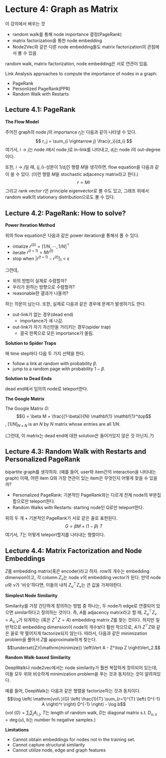 # Lecture 4: Graph as Matrix

이 강의에서 배우는 것
- random walk를 통해 node importance 결정(PageRank)
- matrix factorization을 통한 node embedding
- Node2Vec와 같은 다른 node embedding들도 matrix factorization의 관점에서 볼 수 있음

random walk, matrix factorization, node embedding은 서로 연관이 있음.

Link Analysis approaches to compute the importance of nodes in a graph:
- PageRank
- Personlized PageRank(PPR)
- Random Walk with Restarts

## Lecture 4.1: PageRank

**The Flow Model**

주어진 graph의 node $j$의 importance $r_j$는 다음과 같이 나타낼 수 있다.
$$
r_j = \sum_{i \rightarrow j} \frac{r_i}{d_i}
$$
여기서, $i \rightarrow j$는 node $i$에서 node $j$로 in-link를 나타내고, $d_i$는 node $i$의 out-degree이다.

또한, $i \rightarrow j$일 때, $(j,i)$-성분이 $1/d_i$인 행렬 $M$을 생각하면, flow equation을 다음과 같이 쓸 수 있다. (이런 행렬 $M$을 stochastic adjacency matrix라고 한다.)
$$r = Mr$$
그리고 rank vector $r$은 principle eigenvector로 볼 수도 있고, 그래프 위에서 random walk의 stationary distribution으로도 볼 수 있다.

## Lecture 4.2: PageRank: How to solve?

**Power Iteration Method**

위의 flow equation은 다음과 같은 power iteration을 통해서 풀 수 있다.
- intialize $r^{(0)} = [1/N, \cdots, 1/N]^\top$
- iterate $r^{(t+1)} = Mr^{(t)}$
- stop when $|r^{(t+1)} - r^{(t)}|_1 < \epsilon$

그런데,
- 위의 방법이 실제로 수렴할까?
- 우리가 원하는 방향으로 수렴할까?
- reasonable한 결과가 나올까?

하는 의문이 남는다. 또한, 실제로 다음과 같은 경우에 문제가 발생하기도 한다.
- out-link가 없는 경우(dead end)
    - importance가 새 나감.
- out-link가 자기 자신만을 가리키는 경우(spider trap)
    - 결국 한쪽으로 모든 importance가 쏠림.

**Solution to Spider Traps**

매 time step마다 다음 두 가지 선택을 한다.
- follow a link at random with probability $\beta$.
- jump to a random page with probability $1-\beta$.

**Solution to Dead Ends**

dead end에서 임의의 node로 teleport한다.

**The Google Matrix**

The Google Matrix $G$:
$$G = \beta M + \frac{(1-\beta)}{N} \mathbf{1} \mathbf{1}^\top$$
, $[1/N]_{N \times N}$ is an $N$ by $N$ matrix whose entries are all $1/N$. 

(그런데, 이 matrix는 dead end에 대한 solution은 들어가있지 않은 것 아닌지..?)

## Lecture 4.3: Random Walk with Restarts and Personalized PageRank

bipartite graph를 생각하자. (예를 들어, user와 item간의 interaction을 나타내는 graph) 이때, 어떤 item Q와 가장 연관이 있는 item은 무엇인지 어떻게 찾을 수 있을까?

- Personalized PageRank: 기본적인 PageRank와는 다르게 전체 node의 부분집합으로만 teleport한다.
- Random Walks with Restarts: starting node인 Q로만 teleport한다.

위의 두 개 + 기본적인 PageRank가 서로 같은 꼴로 표현된다.
$$G = \beta M + (1-\beta)\ T$$
여기서, $T$는 어떻게 teleport할지를 나타내는 행렬이다.

## Lecture 4.4: Matrix Factorization and Node Embeddings

$Z$를 embedding matrix(혹은 encoder)라고 하자. row의 개수는 embedding dimension이고, 각 column $Z_v$는 node $v$의 embedding vector가 된다. 만약 node $u$와 $v$가 '비슷'하다면, 이들의 내적 $Z_u^\top Z_v$는 큰 값을 가져야한다.

**Simplest Node Similarity**

Similarity를 가장 간단하게 정의하는 방법 중 하나는, 두 node가 edge로 연결되어 있으면 similar하다고 정의하는 것이다. 즉, $A$를 adjacency matrix라고 할 때, $Z^\top_u Z_v = A_{u,v}$가 되게하는 (혹은 $Z^\top Z = A$) embedding matrix $Z$를 찾는 것이다. 하지만 일반적으로 embedding dimension이 node의 개수보다 훨씬 작으므로, $A$가 $Z^\top Z$와 같은 꼴로 딱 떨어지게 factorize되지 않는다. 따라서, 다음과 같은 minimization problem을 풀어서 $Z$를 approximate하게 찾는다.
$$\underset{Z}{\mathrm{minimize}} \left\Vert A - Z^\top Z \right\Vert_2.$$

**Random Walk-based Similarity**

DeepWalk나 node2vec에서는 node similarity가 훨씬 복잡하게 정의되어 있는데, 이들 모두 위와 비슷하게 minimization problem을 푸는 것과 동치라는 것이 알려져있다.

예를 들어, DeepWalk는 다음과 같은 행렬을 factorize하는 것과 동치이다.
$$\log \left( \mathrm{vol\ }(G) \left( \frac{1}{T} \sum_{r=1}^{T} \left( D^{-1} A \right)^r \right) D^{-1} \right) - \log b$$
($\mathrm{vol\ }(G) = \sum_i \sum_j A_{i,j}$, $T$는 length of random walk, $D$는 diagonal matrix s.t. $D_{u,u} = \deg(u)$, b는 number fo negative samples.)

**Limitations**

- Cannot obtain embeddings for nodes not in the training set.
- Cannot capture structural similarity
- Cannot utilize node, edge and graph features
